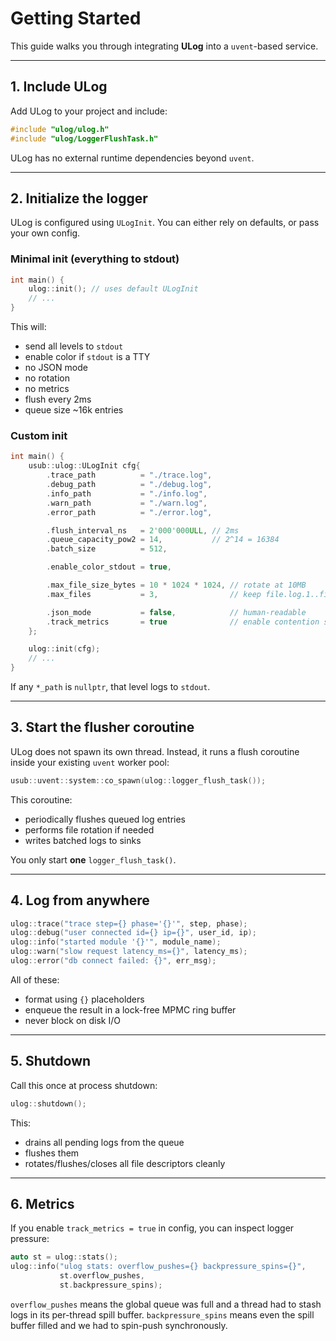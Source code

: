 # Getting Started

This guide walks you through integrating **ULog** into a `uvent`-based service.

---

## 1. Include ULog

Add ULog to your project and include:

```cpp
#include "ulog/ulog.h"
#include "ulog/LoggerFlushTask.h"
````

ULog has no external runtime dependencies beyond `uvent`.

---

## 2. Initialize the logger

ULog is configured using `ULogInit`. You can either rely on defaults, or pass your own config.

### Minimal init (everything to stdout)

```cpp
int main() {
    ulog::init(); // uses default ULogInit
    // ...
}
```

This will:

* send all levels to `stdout`
* enable color if `stdout` is a TTY
* no JSON mode
* no rotation
* no metrics
* flush every 2ms
* queue size ~16k entries

### Custom init

```cpp
int main() {
    usub::ulog::ULogInit cfg{
        .trace_path          = "./trace.log",
        .debug_path          = "./debug.log",
        .info_path           = "./info.log",
        .warn_path           = "./warn.log",
        .error_path          = "./error.log",

        .flush_interval_ns   = 2'000'000ULL, // 2ms
        .queue_capacity_pow2 = 14,           // 2^14 = 16384
        .batch_size          = 512,

        .enable_color_stdout = true,

        .max_file_size_bytes = 10 * 1024 * 1024, // rotate at 10MB
        .max_files           = 3,                // keep file.log.1..file.log.3

        .json_mode           = false,            // human-readable
        .track_metrics       = true              // enable contention stats
    };

    ulog::init(cfg);
    // ...
}
```

If any `*_path` is `nullptr`, that level logs to `stdout`.

---

## 3. Start the flusher coroutine

ULog does not spawn its own thread.
Instead, it runs a flush coroutine inside your existing `uvent` worker pool:

```cpp
usub::uvent::system::co_spawn(ulog::logger_flush_task());
```

This coroutine:

* periodically flushes queued log entries
* performs file rotation if needed
* writes batched logs to sinks

You only start **one** `logger_flush_task()`.

---

## 4. Log from anywhere

```cpp
ulog::trace("trace step={} phase='{}'", step, phase);
ulog::debug("user connected id={} ip={}", user_id, ip);
ulog::info("started module '{}'", module_name);
ulog::warn("slow request latency_ms={}", latency_ms);
ulog::error("db connect failed: {}", err_msg);
```

All of these:

* format using `{}` placeholders
* enqueue the result in a lock-free MPMC ring buffer
* never block on disk I/O

---

## 5. Shutdown

Call this once at process shutdown:

```cpp
ulog::shutdown();
```

This:

* drains all pending logs from the queue
* flushes them
* rotates/flushes/closes all file descriptors cleanly

---

## 6. Metrics

If you enable `track_metrics = true` in config, you can inspect logger pressure:

```cpp
auto st = ulog::stats();
ulog::info("ulog stats: overflow_pushes={} backpressure_spins={}",
           st.overflow_pushes,
           st.backpressure_spins);
```

`overflow_pushes` means the global queue was full and a thread had to stash logs in its per-thread spill buffer.
`backpressure_spins` means even the spill buffer filled and we had to spin-push synchronously.